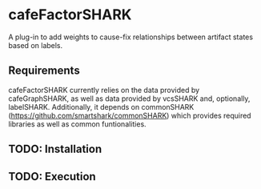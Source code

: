 # cafeFactorSHARK
A plug-in to add weights to cause-fix relationships between artifact states based on labels.

## Requirements

cafeFactorSHARK currently relies on the data provided by cafeGraphSHARK, as well as data provided by vcsSHARK and, optionally, labelSHARK. Additionally, it depends on commonSHARK (https://github.com/smartshark/commonSHARK) which provides required libraries as well as common funtionalities. 

## TODO: Installation

## TODO: Execution 